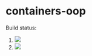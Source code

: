 # containers-oop
Build status:

1. [![](https://github.com/Michaelhess17/containers-oop/workflows/tests-fibonacci/badge.svg)](https://github.com/Michaelhess17/containers-oop/actions?query=workflow%3Atests-fibonacci)
1. [![](https://github.com/mikeizbicki/containers-oop/workflows/tests-range/badge.svg)](https://github.com/Michaelhess17/containers-oop/actions?query=workflow%3Atests-range)
